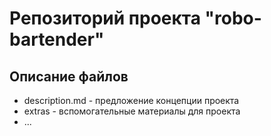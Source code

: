 # Репозиторий проекта "robo-bartender"
## Описание файлов
* description.md - предложение концепции проекта
* extras - вспомогательные материалы для проекта
* ...
